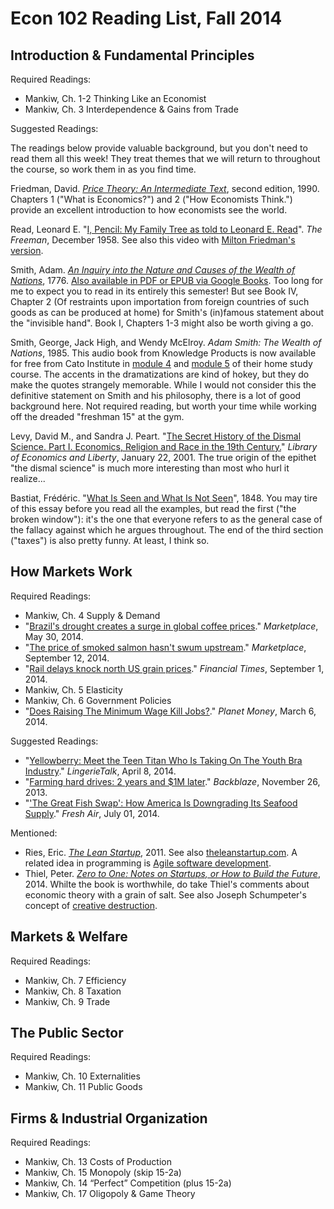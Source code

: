 # Econ 102 Reading List, Fall 2014

## Introduction & Fundamental Principles

Required Readings:
* Mankiw, Ch. 1-2 Thinking Like an Economist
* Mankiw, Ch. 3 Interdependence & Gains from Trade
 
Suggested Readings:

The readings below provide valuable background, but you don't need to read them all this week! They treat themes that we will return to throughout the course, so work them in as you find time.

Friedman, David. [*Price Theory: An Intermediate Text*](http://www.daviddfriedman.com/Academic/Price_Theory/PThy_ToC.html), second edition, 1990. Chapters 1 ("What is Economics?") and 2 ("How Economists Think.") provide an excellent introduction to how economists see the world.

Read, Leonard E. "[I, Pencil: My Family Tree as told to Leonard E. Read](http://oll.libertyfund.org/index.php?option=com_staticxt&staticfile=show.php%3Ftitle=112&layout=html)". *The Freeman*, December 1958. See also this video with [Milton Friedman's version](https://www.youtube.com/watch?v=67tHtpac5ws).

Smith, Adam. [*An Inquiry into the Nature and Causes of the Wealth of Nations*](http://www.gutenberg.org/etext/3300), 1776. [Also available in PDF or EPUB via Google Books](http://books.google.com/books?id=Q1XlnGzcIa8C&dq=adam+smith+wealth+of+nations). Too long for me to expect you to read in its entirely this semester! But see Book IV, Chapter 2 (Of restraints upon importation from foreign countries of such goods as can be produced at home) for Smith's (in)famous statement about the "invisible hand". Book I, Chapters 1-3 might also be worth giving a go.

Smith, George, Jack High, and Wendy McElroy. *Adam Smith: The Wealth of Nations*, 1985. This audio book from Knowledge Products is now available for free from Cato Institute in [module 4](http://www.cato.org/cato-university/home-study-course/module4) and [module 5](http://www.cato.org/cato-university/home-study-course/module5) of their home study course. The accents in the dramatizations are kind of hokey, but they do make the quotes strangely memorable. While I would not consider this the definitive statement on Smith and his philosophy, there is a lot of good background here. Not required reading, but worth your time while working off the dreaded "freshman 15" at the gym.

Levy, David M., and Sandra J. Peart. "[The Secret History of the Dismal Science. Part I. Economics, Religion and Race in the 19th Century.](http://www.econlib.org/library/Columns/LevyPeartdismal.html)" *Library of Economics and Liberty*, January 22, 2001. The true origin of the epithet "the dismal science" is much more interesting than most who hurl it realize...

Bastiat, Frédéric. "[What Is Seen and What Is Not Seen](http://www.econlib.org/library/Bastiat/basEss1.html)", 1848. You may tire of this essay before you read all the examples, but read the first ("the broken window"): it's the one that everyone refers to as the general case of the fallacy against which he argues throughout. The end of the third section ("taxes") is also pretty funny. At least, I think so.

## How Markets Work

Required Readings:
* Mankiw, Ch. 4 Supply & Demand
* "[Brazil's drought creates a surge in global coffee prices](http://www.marketplace.org/topics/world/brazils-drought-creates-surge-global-coffee-prices)." *Marketplace*, May 30, 2014.
* "[The price of smoked salmon hasn't swum upstream](http://www.marketplace.org/topics/economy/marketplace-inflation-calculator/price-smoked-salmon-hasnt-swum-upstream)." *Marketplace*, September 12, 2014.
* "[Rail delays knock north US grain prices](http://www.ft.com/intl/cms/s/0/b37af90a-3184-11e4-b2fd-00144feabdc0.html#axzz3E3GzIiIo)." *Financial Times*, September 1, 2014.
* Mankiw, Ch. 5 Elasticity
* Mankiw, Ch. 6 Government Policies
* "[Does Raising The Minimum Wage Kill Jobs?](http://www.npr.org/blogs/money/2014/03/06/286861541/does-raising-the-minimum-wage-kill-jobs)." *Planet Money*, March 6, 2014.

Suggested Readings:

* "[Yellowberry: Meet the Teen Titan Who Is Taking On The Youth Bra Industry](http://www.lingerietalk.com/2014/04/08/lingerie-news/yellowberry-meet-the-teen-titan-who-is-taking-on-the-youth-bra-industry.html)." *LingerieTalk*, April 8, 2014.
* "[Farming hard drives: 2 years and $1M later](https://www.backblaze.com/blog/farming-hard-drives-2-years-and-1m-later/)." *Backblaze*, November 26, 2013.
* "['The Great Fish Swap': How America Is Downgrading Its Seafood Supply](http://www.npr.org/blogs/thesalt/2014/07/01/327248504/the-great-fish-swap-how-america-is-downgrading-its-seafood-supply)." *Fresh Air*, July 01, 2014.

Mentioned:

* Ries, Eric. [*The Lean Startup*](http://www.amazon.com/Lean-Startup-Innovation-Successful-Businesses-ebook/dp/B004J4XGN6/), 2011. See also [theleanstartup.com](http://theleanstartup.com/). A related idea in programming is [Agile software development](https://en.wikipedia.org/wiki/Agile_software_development).
* Thiel, Peter. [*Zero to One: Notes on Startups, or How to Build the Future*](http://zerotoonebook.com/), 2014. Whilte the book is worthwhile, do take Thiel's comments about economic theory with a grain of salt. See also Joseph Schumpeter's concept of [creative destruction](https://en.wikipedia.org/wiki/Creative_destruction).

## Markets & Welfare

Required Readings:
* Mankiw, Ch. 7 Efficiency
* Mankiw, Ch. 8 Taxation
* Mankiw, Ch. 9 Trade

## The Public Sector

Required Readings:
* Mankiw, Ch. 10 Externalities
* Mankiw, Ch. 11 Public Goods

## Firms & Industrial Organization

Required Readings:
* Mankiw, Ch. 13 Costs of Production
* Mankiw, Ch. 15 Monopoly (skip 15-2a)
* Mankiw, Ch. 14 “Perfect” Competition (plus 15-2a)
* Mankiw, Ch. 17 Oligopoly & Game Theory
